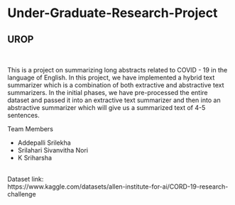 # Under-Graduate-Research-Project
<h2> UROP </h2> <br>

This is a project on summarizing long abstracts related to COVID - 19 in the language of English. In this project, we have implemented a hybrid text summarizer which is a combination of both extractive and abstractive text summarizers. In the initial phases, we have pre-processed the entire dataset and passed it into an extractive text summarizer and then into an abstractive summarizer which will give us a summarized text of 4-5 sentences.

Team Members <br>
- Addepalli Srilekha
- Srilahari Sivanvitha Nori
- K Sriharsha

<br>
Dataset link: <br>
https://www.kaggle.com/datasets/allen-institute-for-ai/CORD-19-research-challenge
